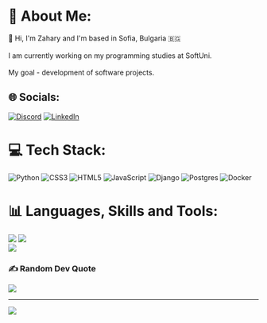 
# 💫 About Me:
  👋 Hi, I'm Zahary and I'm based in Sofia, Bulgaria 🇧🇬<br><br>I am currently working on my programming studies at SoftUni.<br><br>My goal - development of software projects.


  ## 🌐 Socials:
[![Discord](https://img.shields.io/badge/Discord-%237289DA.svg?logo=discord&logoColor=white)](https://discord.gg/#6745) 
[![LinkedIn](https://img.shields.io/badge/LinkedIn-%230077B5.svg?logo=linkedin&logoColor=white)](https://linkedin.com/in/zahari-bakov-847198a0) 


  # 💻 Tech Stack:
![Python](https://img.shields.io/badge/python-3670A0?style=flat&logo=python&logoColor=ffdd54) 
![CSS3](https://img.shields.io/badge/css3-%231572B6.svg?style=flat&logo=css3&logoColor=white) 
![HTML5](https://img.shields.io/badge/html5-%23E34F26.svg?style=flat&logo=html5&logoColor=white) 
![JavaScript](https://img.shields.io/badge/javascript-%23323330.svg?style=flat&logo=javascript&logoColor=%23F7DF1E) 
![Django](https://img.shields.io/badge/django-%23092E20.svg?style=flat&logo=django&logoColor=white) 
![Postgres](https://img.shields.io/badge/postgres-%23316192.svg?style=flat&logo=postgresql&logoColor=white) 
![Docker](https://img.shields.io/badge/docker-%230db7ed.svg?style=flat&logo=docker&logoColor=white)


  # 📊 Languages, Skills and Tools:
![](https://github-readme-stats.vercel.app/api?username=ZahariBakov&theme=nord&hide_border=false&include_all_commits=false&count_private=false) ![](https://github-readme-streak-stats.herokuapp.com/?user=ZahariBakov&theme=nord&hide_border=false)<br/>
![](https://github-readme-stats.vercel.app/api/top-langs/?username=ZahariBakov&theme=nord&hide_border=false&include_all_commits=false&count_private=false&layout=compact)


  ### ✍️ Random Dev Quote
![](https://quotes-github-readme.vercel.app/api?type=horizontal&theme=radical)

---
[![](https://visitcount.itsvg.in/api?id=ZahariBakov&icon=0&color=0)](https://visitcount.itsvg.in)

<!-- Proudly created with GPRM ( https://gprm.itsvg.in ) -->
